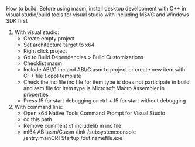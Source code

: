 How to build:
Before using masm, install desktop development with C++ in visual studio/build tools for visual studio with including MSVC and Windows SDK first
1. With visual studio:
   - Create empty project
   - Set architecture target to x64
   - Right click project
   - Go to Build Dependencies > Build Customizations
   - Checklist masm
   - Include ABI/C.inc and ABI/C.asm to project or create new item with C++ file (.cpp) template
   - Check the inc file inc file for item type is does not participate in build and asm file for item type is Microsoft Macro Assembler in properties
   - Press f5 for start debugging or ctrl + f5 for start without debugging
2. With command line:
   - Open x64 Native Tools Command Prompt for Visual Studio
   - cd this path
   - Remove comment of includelib in inc file
   - ml64 ABI.asm/C.asm /link /subsystem:console /entry:mainCRTStartup /out:namefile.exe
